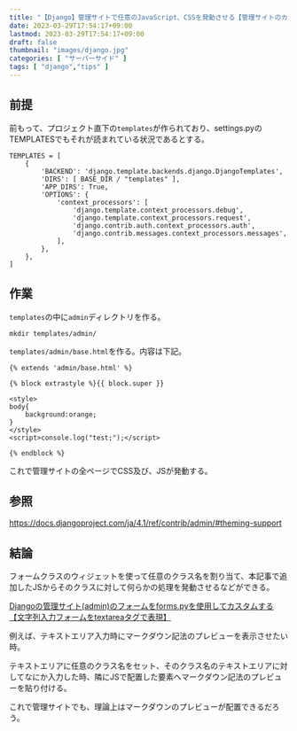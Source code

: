 ```yaml
---
title: "【Django】管理サイトで任意のJavaScript、CSSを発動させる【管理サイトのカスタム】"
date: 2023-03-29T17:54:17+09:00
lastmod: 2023-03-29T17:54:17+09:00
draft: false
thumbnail: "images/django.jpg"
categories: [ "サーバーサイド" ]
tags: [ "django","tips" ]
---
```



## 前提

前もって、プロジェクト直下の`templates`が作られており、settings.pyのTEMPLATESでもそれが読まれている状況であるとする。

```
TEMPLATES = [
    {
        'BACKEND': 'django.template.backends.django.DjangoTemplates',
        'DIRS': [ BASE_DIR / "templates" ],
        'APP_DIRS': True,
        'OPTIONS': {
            'context_processors': [
                'django.template.context_processors.debug',
                'django.template.context_processors.request',
                'django.contrib.auth.context_processors.auth',
                'django.contrib.messages.context_processors.messages',
            ],
        },
    },
]
```


## 作業

`templates`の中に`admin`ディレクトリを作る。

```
mkdir templates/admin/
```

`templates/admin/base.html`を作る。内容は下記。

```
{% extends 'admin/base.html' %}

{% block extrastyle %}{{ block.super }}

<style>
body{
    background:orange;
}
</style>
<script>console.log("test;");</script>

{% endblock %}
```

これで管理サイトの全ページでCSS及び、JSが発動する。


## 参照

https://docs.djangoproject.com/ja/4.1/ref/contrib/admin/#theming-support


## 結論

フォームクラスのウィジェットを使って任意のクラス名を割り当て、本記事で追加したJSからそのクラスに対して何らかの処理を発動させるなどができる。

[Djangoの管理サイト(admin)のフォームをforms.pyを使用してカスタムする【文字列入力フォームをtextareaタグで表現】](/post/django-admin-custom-form/)


例えば、テキストエリア入力時にマークダウン記法のプレビューを表示させたい時。

テキストエリアに任意のクラス名をセット、そのクラス名のテキストエリアに対してなにか入力した時、隣にJSで配置した要素へマークダウン記法のプレビューを貼り付ける。

これで管理サイトでも、理論上はマークダウンのプレビューが配置できるだろう。


